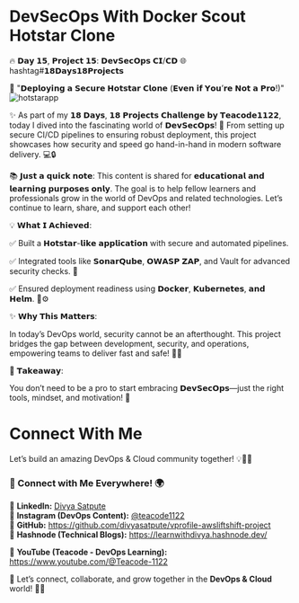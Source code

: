 # DevSecOps With Docker Scout Hotstar Clone
🔥 𝗗𝗮𝘆 𝟭𝟱, 𝗣𝗿𝗼𝗷𝗲𝗰𝘁 𝟭𝟱: 𝗗𝗲𝘃𝗦𝗲𝗰𝗢𝗽𝘀 𝗖𝗜/𝗖𝗗 🌐hashtag#𝟭𝟴𝗗𝗮𝘆𝘀𝟭𝟴𝗣𝗿𝗼𝗷𝗲𝗰𝘁𝘀 

 🚀 "𝗗𝗲𝗽𝗹𝗼𝘆𝗶𝗻𝗴 𝗮 𝗦𝗲𝗰𝘂𝗿𝗲 𝗛𝗼𝘁𝘀𝘁𝗮𝗿 𝗖𝗹𝗼𝗻𝗲 (𝗘𝘃𝗲𝗻 𝗶𝗳 𝗬𝗼𝘂’𝗿𝗲 𝗡𝗼𝘁 𝗮 𝗣𝗿𝗼!)"
 ![hotstarapp](https://github.com/user-attachments/assets/e5af4b59-e956-49eb-ad4e-595114a77e51)

 
✨ As part of my 𝟭𝟴 𝗗𝗮𝘆𝘀, 𝟭𝟴 𝗣𝗿𝗼𝗷𝗲𝗰𝘁𝘀 𝗖𝗵𝗮𝗹𝗹𝗲𝗻𝗴𝗲 𝗯𝘆 𝗧𝗲𝗮𝗰𝗼𝗱𝗲𝟭𝟭𝟮𝟮, today I dived into the fascinating world of 𝗗𝗲𝘃𝗦𝗲𝗰𝗢𝗽𝘀! 🌟 From setting up secure CI/CD pipelines to ensuring robust deployment, this project showcases how security and speed go hand-in-hand in modern software delivery. 💻🔒

📚 𝗝𝘂𝘀𝘁 𝗮 𝗾𝘂𝗶𝗰𝗸 𝗻𝗼𝘁𝗲:
This content is shared for 𝗲𝗱𝘂𝗰𝗮𝘁𝗶𝗼𝗻𝗮𝗹 𝗮𝗻𝗱 𝗹𝗲𝗮𝗿𝗻𝗶𝗻𝗴 𝗽𝘂𝗿𝗽𝗼𝘀𝗲𝘀 𝗼𝗻𝗹𝘆. The goal is to help fellow learners and professionals grow in the world of DevOps and related technologies. Let’s continue to learn, share, and support each other!

💡 𝗪𝗵𝗮𝘁 𝗜 𝗔𝗰𝗵𝗶𝗲𝘃𝗲𝗱:

 ✅ Built a 𝗛𝗼𝘁𝘀𝘁𝗮𝗿-𝗹𝗶𝗸𝗲 𝗮𝗽𝗽𝗹𝗶𝗰𝗮𝘁𝗶𝗼𝗻 with secure and automated pipelines.
 
 ✅ Integrated tools like 𝗦𝗼𝗻𝗮𝗿𝗤𝘂𝗯𝗲, 𝗢𝗪𝗔𝗦𝗣 𝗭𝗔𝗣, and Vault for advanced security checks. 🔐
 
 ✅ Ensured deployment readiness using 𝗗𝗼𝗰𝗸𝗲𝗿, 𝗞𝘂𝗯𝗲𝗿𝗻𝗲𝘁𝗲𝘀, 𝗮𝗻𝗱 𝗛𝗲𝗹𝗺. 🚢⚙️
 
✨ 𝗪𝗵𝘆 𝗧𝗵𝗶𝘀 𝗠𝗮𝘁𝘁𝗲𝗿𝘀:

 In today’s DevOps world, security cannot be an afterthought. This project bridges the gap between development, security, and operations, empowering teams to deliver fast and safe! 🌈💡
 
🌟 𝗧𝗮𝗸𝗲𝗮𝘄𝗮𝘆:

 You don’t need to be a pro to start embracing 𝗗𝗲𝘃𝗦𝗲𝗰𝗢𝗽𝘀—just the right tools, mindset, and motivation! 🚀
 # Connect With Me
  
Let’s build an amazing DevOps & Cloud community together! 💡👩‍💻
### **🔗 Connect with Me Everywhere! 🌍**  

📌 **LinkedIn:** [Divya Satpute](https://www.linkedin.com/in/divya-satpute-68666a300/)  
📌 **Instagram (DevOps Content):** [@teacode1122](https://www.instagram.com/teacode1122/)  
📌 **GitHub:** https://github.com/divyasatpute/vprofile-awsliftshift-project  
📌 **Hashnode (Technical Blogs):** https://learnwithdivya.hashnode.dev/ 

📌 **YouTube (Teacode - DevOps Learning):** https://www.youtube.com/@Teacode-1122

💬 Let’s connect, collaborate, and grow together in the **DevOps & Cloud** world! 🚀✨ 
